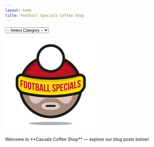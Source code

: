 ```yaml
---
layout: home
title: Football Specials Coffee Shop
---
```


<nav>
  <select id="categorySelect" onchange="navigateToCategory()">
    <option value="">-- Select Category --</option>
    <option value="art.html">Art</option>
    <option value="music.html">Music</option>
    <option value="football.html">Football</option>
  </select>
</nav>
<style>
  img#footballLogo {
    width: 300px !important;
    height: auto !important;
    max-width: 100%;
    margin: 20px 0;
    display: block;
  }
</style>

<script>
  function navigateToCategory() {
    const page = document.getElementById("categorySelect").value;
    if (page) {
      window.location.href = page;
    }
  }
</script>
<img id="footballLogo" src="Football_specials_logo.jpg" alt="Football Specials Coffee Shop">
Welcome to **Casuals Coffee Shop** — explore our blog posts below!
